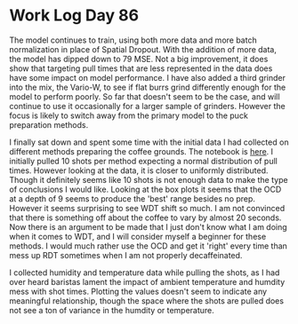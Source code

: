 # Work Log Day 86

The model continues to train, using both more data and more batch normalization in place of Spatial Dropout. With the addition of more data, the model has dipped down to 79 MSE. Not a big improvement, it does show that targeting pull times that are less represented in the data does have some impact on model performance. I have also added a third grinder into the mix, the Vario-W, to see if flat burrs grind differently enough for the model to perform poorly. So far that doesn't seem to be the case, and will continue to use it occasionally for a larger sample of grinders. However the focus is likely to switch away from the primary model to the puck preparation methods.

I finally sat down and spent some time with the initial data I had collected on different methods preparing the coffee grounds. The notebook is [here](https://github.com/badisa/optpresso/blob/main/notebooks/prep-method-evaluation.ipynb). I initially pulled 10 shots per method expecting a normal distribution of pull times. However looking at the data, it is closer to uniformly distributed. Though it definitely seems like 10 shots is not enough data to make the type of conclusions I would like. Looking at the box plots it seems that the OCD at a depth of 9 seems to produce the 'best' range besides no prep. However it seems surprising to see WDT shift so much. I am not convinced that there is something off about the coffee to vary by almost 20 seconds. Now there is an argument to be made that I just don't know what I am doing when it comes to WDT, and I will consider myself a beginner for these methods. I would much rather use the OCD and get it 'right' every time than mess up RDT sometimes when I am not properly decaffeinated.

I collected humidity and temperature data while pulling the shots, as I had over heard baristas lament the impact of ambient temperature and humdity mess with shot times. Plotting the values doesn't seem to indicate any meaningful relationship, though the space where the shots are pulled does not see a ton of variance in the humdity or temperature. 